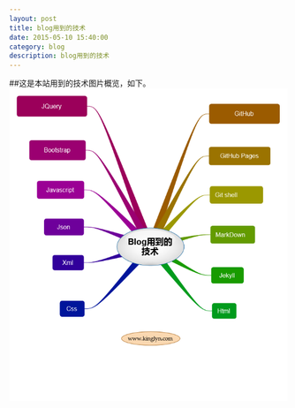 ```yaml
---
layout: post
title: blog用到的技术
date: 2015-05-10 15:40:00
category: blog
description: blog用到的技术
---
```

##这是本站用到的技术图片概览，如下。
![](https://github.com/jingzihub/myspace/blob/gh-pages/images/Blogskill.png)
